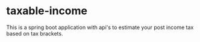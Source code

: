 # taxable-income
This is a spring boot application with api's to estimate your post income tax based on tax brackets.
